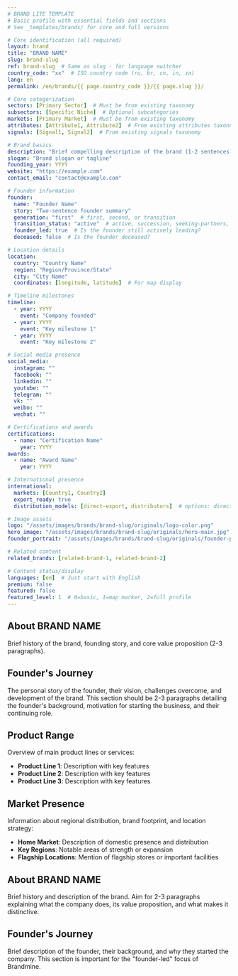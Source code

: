 ```yaml
---
# BRAND LITE TEMPLATE
# Basic profile with essential fields and sections
# See _templates/brands/ for core and full versions

# Core identification (all required)
layout: brand
title: "BRAND NAME"
slug: brand-slug
ref: brand-slug  # Same as slug - for language switcher
country_code: "xx"  # ISO country code (ru, br, cn, in, za)
lang: en
permalink: /en/brands/{{ page.country_code }}/{{ page.slug }}/

# Core categorization
sectors: [Primary Sector]  # Must be from existing taxonomy
subsectors: [Specific Niche]  # Optional subcategories
markets: [Primary Market]  # Must be from existing taxonomy
attributes: [Attribute1, Attribute2]  # From existing attributes taxonomy
signals: [Signal1, Signal2]  # From existing signals taxonomy

# Brand basics
description: "Brief compelling description of the brand (1-2 sentences)."
slogan: "Brand slogan or tagline"
founding_year: YYYY
website: "https://example.com"
contact_email: "contact@example.com"

# Founder information
founder:
  name: "Founder Name"
  story: "Two-sentence founder summary"
  generation: "first"  # first, second, or transition
  transition_status: "active"  # active, succession, seeking-partners, expansion
  founder_led: true  # Is the founder still actively leading?
  deceased: false  # Is the founder deceased?

# Location details
location:
  country: "Country Name"
  region: "Region/Province/State"
  city: "City Name"
  coordinates: [longitude, latitude]  # For map display

# Timeline milestones
timeline:
  - year: YYYY
    event: "Company founded"
  - year: YYYY
    event: "Key milestone 1"
  - year: YYYY
    event: "Key milestone 2"

# Social media presence
social_media:
  instagram: ""
  facebook: ""
  linkedin: ""
  youtube: ""
  telegram: ""
  vk: ""
  weibo: ""
  wechat: ""

# Certifications and awards
certifications:
  - name: "Certification Name"
    year: YYYY
awards:
  - name: "Award Name"
    year: YYYY

# International presence
international:
  markets: [Country1, Country2]
  export_ready: true
  distribution_models: [direct-export, distributors]  # options: direct-export, distributors, e-commerce, franchise, joint-venture

# Image assets
logo: "/assets/images/brands/brand-slug/originals/logo-color.png"
hero_image: "/assets/images/brands/brand-slug/originals/hero-main.jpg"
founder_portrait: "/assets/images/brands/brand-slug/originals/founder-portrait.jpg"

# Related content
related_brands: [related-brand-1, related-brand-2]

# Content status/display
languages: [en]  # Just start with English
premium: false
featured: false
featured_level: 1  # 0=basic, 1=map marker, 2=full profile
---
```

<!--
BRAND LITE TEMPLATE
Basic profile with essential fields and content sections.

Use this template when:
- You have moderate information about a brand
- You need more than minimal fields but not a complete profile
- The brand isn't featured but deserves more than basic listing

Related templates:
- _templates/brands/brand-core.md (Minimal fields only)
- _templates/brands/brand-full.md (Complete profile with all possible fields)

Remember to process images after creation with:
./_scripts/process_brand_images.sh brand-slug
-->

## About BRAND NAME

Brief history of the brand, founding story, and core value proposition (2-3 paragraphs).

## Founder's Journey

The personal story of the founder, their vision, challenges overcome, and development of the brand. This section should be 2-3 paragraphs detailing the founder's background, motivation for starting the business, and their continuing role.

## Product Range

Overview of main product lines or services:

- **Product Line 1**: Description with key features
- **Product Line 2**: Description with key features
- **Product Line 3**: Description with key features

## Market Presence

Information about regional distribution, brand footprint, and location strategy:

- **Home Market**: Description of domestic presence and distribution
- **Key Regions**: Notable areas of strength or expansion
- **Flagship Locations**: Mention of flagship stores or important facilities

## About BRAND NAME

Brief history and description of the brand. Aim for 2-3 paragraphs explaining what the company does, its value proposition, and what makes it distinctive.

## Founder's Journey

Brief description of the founder, their background, and why they started the company. This section is important for the "founder-led" focus of Brandmine.